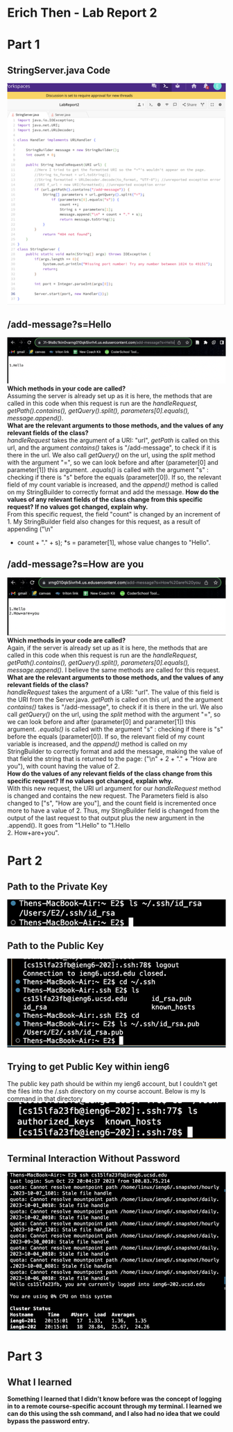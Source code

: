 # Erich Then - Lab Report 2  


  # Part 1  
  
  ## StringServer.java Code
  ![](StringServer.png)  

  ## /add-message?s=Hello  
  ![](first_message.png)  
  **Which methods in your code are called?**  
  Assuming the server is already set up as it is here, the methods that are called 
  in this code when this request is run are the 
  *handleRequest, getPath().contains(), getQuery().split(), parameters[0].equals(), 
  message.append()*.  
  **What are the relevant arguments to those methods, and the values of any 
  relevant fields of the class?**  
  *handleRequest* takes the argument of a URI: "url", *getPath* is called on this 
  url, and the argument *contains()* takes is "/add-message", to check if it is 
  there in the url. We also call *getQuery()* on the url, using the *split* method 
  with the argument "=", so we can look before and after (parameter[0] and 
  parameter[1]) this argument. *.equals()* is called with the argument "s" : 
  checking if there is "s" before the equals (parameter[0]). If so, the relevant 
  field of my count variable is increased, and the *append()* method is called on 
  my StringBuilder to correctly format and add the message. 
  **How do the values of any relevant fields of the class change from this specific 
  request? If no values got changed, explain why.**  
  From this specific request, the field "count" is changed by an increment of 1. My 
  StringBuilder field also changes for this request, as a result of appending ("\n" 
  + count + "." + s); *s = parameter[1], whose value changes to "Hello".

  ## /add-message?s=How are you  
  ![](second_message.png)  
  **Which methods in your code are called?**  
  Again, if the server is already set up as it is here, the methods that are called 
  in this code when this request is run are the 
  *handleRequest, getPath().contains(), getQuery().split(), parameters[0].equals(), 
  message.append()*. I believe the same methods are called for this request.  
  **What are the relevant arguments to those methods, and the values of any 
  relevant fields of the class?**  
  *handleRequest* takes the argument of a URI: "url". The value of this field is the URI from the Server.java. *getPath* is called on this 
  url, and the argument *contains()* takes is "/add-message", to check if it is 
  there in the url. We also call *getQuery()* on the url, using the *split* method 
  with the argument "=", so we can look before and after (parameter[0] and 
  parameter[1]) this argument. *.equals()* is called with the argument "s" : 
  checking if there is "s" before the equals (parameter[0]). If so, the relevant 
  field of my count variable is increased, and the *append()* method is called on 
  my StringBuilder to correctly format and add the message, making the value of 
  that field the string that is returned to the page: ("\n" + 2 + "." + "How are you"), with count having the value of 2.  
  **How do the values of any relevant fields of the class change from this specific 
  request? If no values got changed, explain why.**  
  With this new request, the URI url argument for our *handleRequest* method is 
  changed and contains the new request. The Parameters field is also changed to 
  ["s", "How are you"], and the count field is incremented once more to have a 
  value of 2. Thus, my StingBuilder field is changed from the output of the last 
  request to that output plus the new argument in the .append(). It goes from 
  "1.Hello" to "1.Hello  
  2. How+are+you". 


  # Part 2  

  ## Path to the Private Key  
  ![](ls_private.png)
  
  ## Path to the Public Key  
  ![](ls_public.png)
  

  ## Trying to get Public Key within ieng6  
  The public key path should be within my ieng6 account, but I couldn't get the 
  files into the /.ssh directory on my course account. Below is my ls command in   that directory  
  ![](trying_onaccount.png)  

  ## Terminal Interaction Without Password  
  ![](terminal_interaction.png)  

  # Part 3
  ## What I learned  
  **Something I learned that I didn't know before was the concept of logging in 
  to a remote course-specific account through my terminal. I learned we can do 
  this using the ssh command, and I also had no idea that we could bypass the 
  password entry.**
  

  
  
  
  
 
    
  
 
    
  

